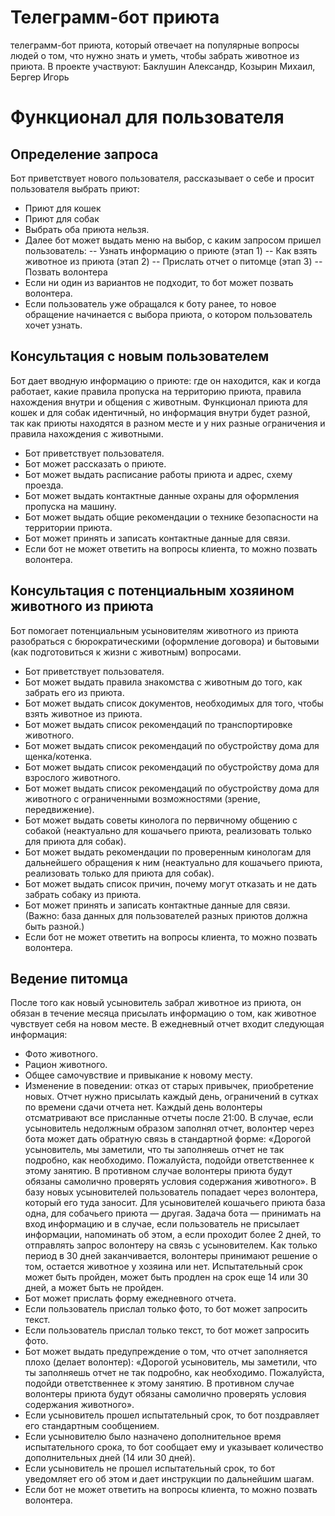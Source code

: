 # Телеграмм-бот приюта
телеграмм-бот приюта, который отвечает на популярные вопросы людей о том, что нужно знать и уметь, чтобы забрать животное из приюта. В проекте участвуют: Баклушин Александр, Козырин Михаил, Бергер Игорь
# Функционал для пользователя
## Определение запроса 
Бот приветствует нового пользователя, рассказывает о себе и просит пользователя выбрать приют: 
- Приют для кошек
- Приют для собак
- Выбрать оба приюта нельзя.
- Далее бот может выдать меню на выбор, с каким запросом пришел пользователь:
-- Узнать информацию о приюте (этап 1)
-- Как взять животное из приюта (этап 2)
-- Прислать отчет о питомце (этап 3) 
-- Позвать волонтера 
- Если ни один из вариантов не подходит, то бот может позвать волонтера. 
- Если пользователь уже обращался к боту ранее, то новое обращение начинается с выбора приюта, о котором пользователь хочет узнать. 
##  Консультация с новым пользователем 
Бот дает вводную информацию о приюте: где он находится, как и когда работает, какие правила пропуска на территорию приюта, правила нахождения внутри и общения с животным. Функционал приюта для кошек и для собак идентичный, но информация внутри будет разной, так как приюты находятся в разном месте и у них разные ограничения и правила нахождения с животными. 
- Бот приветствует пользователя. 
- Бот может рассказать о приюте. 
- Бот может выдать расписание работы приюта и адрес, схему проезда.
- Бот может выдать контактные данные охраны для оформления пропуска на машину.
- Бот может выдать общие рекомендации о технике безопасности на территории приюта. 
- Бот может принять и записать контактные данные для связи.
- Если бот не может ответить на вопросы клиента, то можно позвать волонтера. 
## Консультация с потенциальным хозяином животного из приюта 
Бот помогает потенциальным усыновителям животного из приюта разобраться с бюрократическими (оформление договора) и бытовыми (как подготовиться к жизни с животным) вопросами. 
- Бот приветствует пользователя. 
- Бот может выдать правила знакомства с животным до того, как забрать его из приюта.
- Бот может выдать список документов, необходимых для того, чтобы взять животное из приюта.
- Бот может  выдать список рекомендаций по транспортировке животного.
- Бот может  выдать список рекомендаций по обустройству дома для щенка/котенка.
- Бот может  выдать список рекомендаций по обустройству дома для взрослого животного. 
- Бот может  выдать список рекомендаций по обустройству дома для животного с ограниченными возможностями (зрение, передвижение). 
- Бот может выдать советы кинолога по первичному общению с собакой (неактуально для кошачьего приюта, реализовать только для приюта для собак).
- Бот может выдать рекомендации по проверенным кинологам для дальнейшего обращения к ним (неактуально для кошачьего приюта, реализовать только для приюта для собак).
- Бот может выдать список причин, почему могут отказать и не дать забрать собаку из приюта.  
- Бот может принять и записать контактные данные для связи. (Важно: база данных для пользователей разных приютов должна быть разной.) 
- Если бот не может ответить на вопросы клиента, то можно позвать волонтера. 
## Ведение питомца 
После того как новый усыновитель забрал животное из приюта, он обязан в течение месяца присылать информацию о том, как животное чувствует себя на новом месте. В ежедневный отчет входит следующая информация: 
- Фото животного. 
- Рацион животного.
- Общее самочувствие и привыкание к новому месту. 
- Изменение в поведении: отказ от старых привычек, приобретение новых.
Отчет нужно присылать каждый день, ограничений в сутках по времени сдачи отчета нет. Каждый день волонтеры отсматривают все присланные отчеты после 21:00. В случае, если усыновитель недолжным образом заполнял отчет, волонтер через бота может дать обратную связь в стандартной форме: «Дорогой усыновитель, мы заметили, что ты заполняешь отчет не так подробно, как необходимо. Пожалуйста, подойди ответственнее к этому занятию. В противном случае волонтеры приюта будут обязаны самолично проверять условия содержания животного». 
В базу новых усыновителей пользователь попадает через волонтера, который его туда заносит. Для усыновителей кошачьего приюта база одна, для собачьего приюта — другая. 
Задача бота — принимать на вход информацию и в случае, если пользователь не присылает информации, напоминать об этом, а если проходит более 2 дней, то отправлять запрос волонтеру на связь с усыновителем. 
Как только период в 30 дней заканчивается, волонтеры принимают решение о том, остается животное у хозяина или нет. Испытательный срок может быть пройден, может быть продлен на срок еще 14 или 30 дней, а может быть не пройден. 
- Бот может прислать форму ежедневного отчета. 
- Если пользователь прислал только фото, то бот может запросить текст. 
- Если пользователь прислал только текст, то бот может запросить фото. 
- Бот может выдать предупреждение о том, что отчет заполняется плохо (делает волонтер): 
«Дорогой усыновитель, мы заметили, что ты заполняешь отчет не так подробно, как необходимо. Пожалуйста, подойди ответственнее к этому занятию. В противном случае волонтеры приюта будут обязаны самолично проверять условия содержания животного». 
- Если усыновитель прошел испытательный срок, то бот поздравляет его стандартным сообщением. 
- Если усыновителю было назначено дополнительное время испытательного срока, то бот сообщает ему и указывает количество дополнительных дней (14 или 30 дней). 
- Если усыновитель не прошел испытательный срок, то бот уведомляет его об этом и дает инструкции по дальнейшим шагам.  
- Если бот не может ответить на вопросы клиента, то можно позвать волонтера. 
